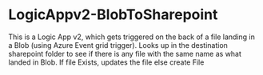 # LogicAppv2-BlobToSharepoint

This is a Logic App v2, which gets triggered on the back of a file landing in a Blob (using Azure Event grid trigger). 
Looks up in the destination sharepoint folder to see if there is any file with the same name as what landed in Blob.
If file Exists, updates the file
    else create File